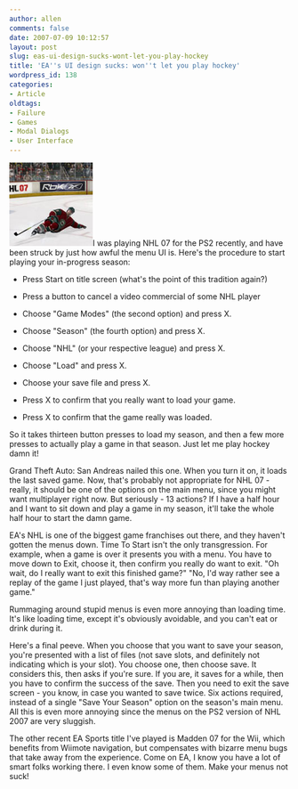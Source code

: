 ```yaml
---
author: allen
comments: false
date: 2007-07-09 10:12:57
layout: post
slug: eas-ui-design-sucks-wont-let-you-play-hockey
title: 'EA''s UI design sucks: won''t let you play hockey'
wordpress_id: 138
categories:
- Article
oldtags:
- Failure
- Games
- Modal Dialogs
- User Interface
---
```


![Even the sprites are lazy.](/images/wp-uploads/2007/07/nhl-2007.jpg)I was playing NHL 07 for the PS2 recently, and have been struck by just how awful the menu UI is. Here's the procedure to start playing your in-progress season:



* Press Start on title screen (what's the point of this tradition again?)

* Press a button to cancel a video commercial of some NHL player

* Choose "Game Modes" (the second option) and press X.

* Choose "Season" (the fourth option) and press X.

* Choose "NHL" (or your respective league) and press X.

* Choose "Load" and press X.

* Choose your save file and press X.

* Press X to confirm that you really want to load your game.

* Press X to confirm that the game really was loaded.


So it takes thirteen button presses to load my season, and then a few more presses to actually play a game in that season. Just let me play hockey damn it!

Grand Theft Auto: San Andreas nailed this one. When you turn it on, it loads the last saved game. Now, that's probably not appropriate for NHL 07 - really, it should be one of the options on the main menu, since you might want multiplayer right now. But seriously - 13 actions? If I have a half hour and I want to sit down and play a game in my season, it'll take the whole half hour to start the damn game.

EA's NHL is one of the biggest game franchises out there, and they haven't gotten the menus down. Time To Start isn't the only transgression. For example, when a game is over it presents you with a menu. You have to move down to Exit, choose it, then confirm you really do want to exit. "Oh wait, do I really want to exit this finished game?" "No, I'd way rather see a replay of the game I just played, that's way more fun than playing another game."

Rummaging around stupid menus is even more annoying than loading time. It's like loading time, except it's obviously avoidable, and you can't eat or drink during it.

Here's a final peeve. When you choose that you want to save your season, you're presented with a list of files (not save slots, and definitely not indicating which is your slot). You choose one, then choose save. It considers this, then asks if you're sure. If you are, it saves for a while, then you have to confirm the success of the save. Then you need to exit the save screen - you know, in case you wanted to save twice. Six actions required, instead of a single "Save Your Season" option on the season's main menu. All this is even more annoying since the menus on the PS2 version of NHL 2007 are very sluggish.

The other recent EA Sports title I've played is Madden 07 for the Wii, which benefits from Wiimote navigation, but compensates with bizarre menu bugs that take away from the experience. Come on EA, I know you have a lot of smart folks working there. I even know some of them. Make your menus not suck!
